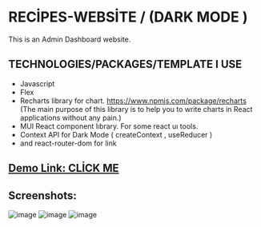 # RECİPES-WEBSİTE / (DARK MODE )

This is an Admin Dashboard website. 


## TECHNOLOGIES/PACKAGES/TEMPLATE I USE
* Javascript
* Flex
* Recharts library for chart. https://www.npmjs.com/package/recharts (The main purpose of this library is to help you to write charts in React applications without any pain.)
* MUI React component lıbrary. For some react uı tools.
* Context API for Dark Mode ( createContext , useReducer )
* and react-router-dom for link



##  <a href="https://starlit-souffle-341996.netlify.app/" target="_blank" alt="demo link">Demo Link: CLİCK ME </a>

## Screenshots:
![image](https://user-images.githubusercontent.com/72821281/204086751-26e09575-13b6-4ee3-a84a-9008dfa9126e.png)
![image](https://user-images.githubusercontent.com/72821281/204086756-99ea1185-8e31-4ddc-bd55-85537108c146.png)
![image](https://user-images.githubusercontent.com/72821281/204086764-038402c1-b10e-47d6-9ce6-148f758c399e.png)



